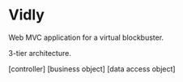 # Vidly

Web MVC application for a virtual blockbuster.

3-tier architecture.

[controller]
[business object]
[data access object]
